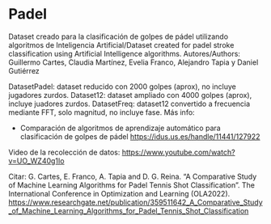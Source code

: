 # Padel
Dataset creado para la clasificación de golpes de pádel utilizando algoritmos de Inteligencia Artificial/Dataset created for padel stroke classification using Artificial Intelligence algorithms.
Autores/Authors: Guillermo Cartes, Claudia Martínez, Evelia Franco, Alejandro Tapia y Daniel Gutiérrez 

DatasetPadel: dataset reducido con 2000 golpes (aprox), no incluye jugadores zurdos.
Dataset12: dataset ampliado con 4000 golpes (aprox), incluye juadores zurdos. 
DatasetFreq: dataset12 convertido a frecuencia mediante FFT, solo magnitud, no incluye fase. 
Más info: 
- Comparación de algoritmos de aprendizaje automático para clasificación de golpes de pádel
https://idus.us.es/handle/11441/127922

Video de la recolección de datos:
https://www.youtube.com/watch?v=UO_WZ40g1Io

Citar:
G. Cartes, E. Franco, A. Tapia and D. G. Reina. “A Comparative Study of Machine Learning Algorithms for Padel Tennis Shot Classification”. The International Conference in Optimization and Learning (OLA2022).
https://www.researchgate.net/publication/359511642_A_Comparative_Study_of_Machine_Learning_Algorithms_for_Padel_Tennis_Shot_Classification
